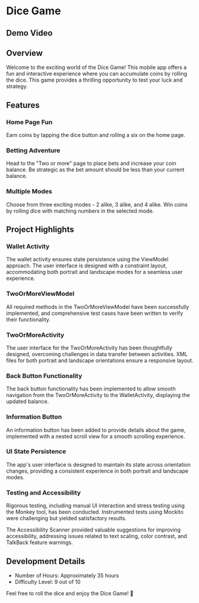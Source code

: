 # Dice Game

## Demo Video


## Overview

Welcome to the exciting world of the Dice Game! This mobile app offers a fun and interactive experience where you can accumulate coins by rolling the dice. This game provides a thrilling opportunity to test your luck and strategy.

## Features

### Home Page Fun

Earn coins by tapping the dice button and rolling a six on the home page.

### Betting Adventure

Head to the "Two or more" page to place bets and increase your coin balance. Be strategic as the bet amount should be less than your current balance.

### Multiple Modes

Choose from three exciting modes - 2 alike, 3 alike, and 4 alike. Win coins by rolling dice with matching numbers in the selected mode.

## Project Highlights

### Wallet Activity

The wallet activity ensures state persistence using the ViewModel approach. The user interface is designed with a constraint layout, accommodating both portrait and landscape modes for a seamless user experience.

### TwoOrMoreViewModel

All required methods in the TwoOrMoreViewModel have been successfully implemented, and comprehensive test cases have been written to verify their functionality.

### TwoOrMoreActivity

The user interface for the TwoOrMoreActivity has been thoughtfully designed, overcoming challenges in data transfer between activities. XML files for both portrait and landscape orientations ensure a responsive layout.

### Back Button Functionality

The back button functionality has been implemented to allow smooth navigation from the TwoOrMoreActivity to the WalletActivity, displaying the updated balance.

### Information Button

An information button has been added to provide details about the game, implemented with a nested scroll view for a smooth scrolling experience.

### UI State Persistence

The app's user interface is designed to maintain its state across orientation changes, providing a consistent experience in both portrait and landscape modes.

### Testing and Accessibility

Rigorous testing, including manual UI interaction and stress testing using the Monkey tool, has been conducted. Instrumented tests using Mockito were challenging but yielded satisfactory results.

The Accessibility Scanner provided valuable suggestions for improving accessibility, addressing issues related to text scaling, color contrast, and TalkBack feature warnings.

## Development Details

- Number of Hours: Approximately 35 hours
- Difficulty Level: 9 out of 10

Feel free to roll the dice and enjoy the Dice Game! 🎲
